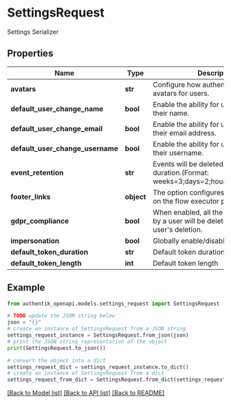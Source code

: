 # SettingsRequest

Settings Serializer

## Properties

Name | Type | Description | Notes
------------ | ------------- | ------------- | -------------
**avatars** | **str** | Configure how authentik should show avatars for users. | [optional] 
**default_user_change_name** | **bool** | Enable the ability for users to change their name. | [optional] 
**default_user_change_email** | **bool** | Enable the ability for users to change their email address. | [optional] 
**default_user_change_username** | **bool** | Enable the ability for users to change their username. | [optional] 
**event_retention** | **str** | Events will be deleted after this duration.(Format: weeks&#x3D;3;days&#x3D;2;hours&#x3D;3,seconds&#x3D;2). | [optional] 
**footer_links** | **object** | The option configures the footer links on the flow executor pages. | [optional] 
**gdpr_compliance** | **bool** | When enabled, all the events caused by a user will be deleted upon the user&#39;s deletion. | [optional] 
**impersonation** | **bool** | Globally enable/disable impersonation. | [optional] 
**default_token_duration** | **str** | Default token duration | [optional] 
**default_token_length** | **int** | Default token length | [optional] 

## Example

```python
from authentik_openapi.models.settings_request import SettingsRequest

# TODO update the JSON string below
json = "{}"
# create an instance of SettingsRequest from a JSON string
settings_request_instance = SettingsRequest.from_json(json)
# print the JSON string representation of the object
print(SettingsRequest.to_json())

# convert the object into a dict
settings_request_dict = settings_request_instance.to_dict()
# create an instance of SettingsRequest from a dict
settings_request_from_dict = SettingsRequest.from_dict(settings_request_dict)
```
[[Back to Model list]](../README.md#documentation-for-models) [[Back to API list]](../README.md#documentation-for-api-endpoints) [[Back to README]](../README.md)


